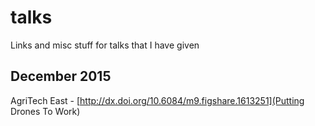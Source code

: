 # talks
Links and misc stuff for talks that I have given


## December 2015
AgriTech East - [http://dx.doi.org/10.6084/m9.figshare.1613251](Putting Drones To Work)
